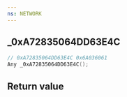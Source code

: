 ```yaml
---
ns: NETWORK
---
```

## _0xA72835064DD63E4C

```c
// 0xA72835064DD63E4C 0x6A036061
Any _0xA72835064DD63E4C();
```


## Return value
